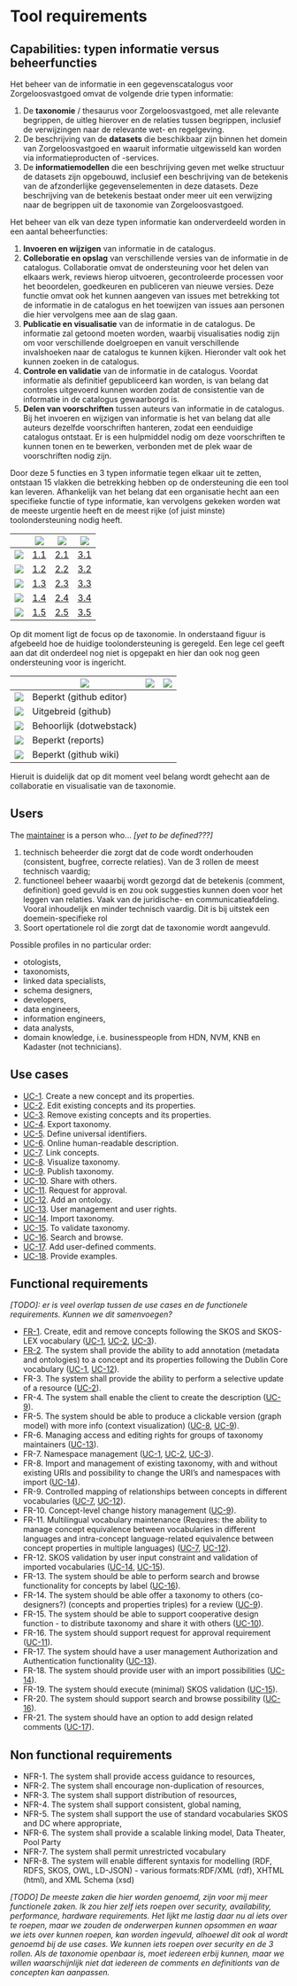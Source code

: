 # Tool requirements

## Capabilities: typen informatie versus beheerfuncties

Het beheer van de informatie in een gegevenscatalogus voor Zorgeloosvastgoed omvat de volgende drie typen informatie:

1. De **taxonomie** / thesaurus voor Zorgeloosvastgoed, met alle relevante begrippen, de uitleg hierover en de relaties tussen begrippen, inclusief de verwijzingen naar de relevante wet- en regelgeving.
2. De beschrijving van de **datasets** die beschikbaar zijn binnen het domein van Zorgeloosvastgoed en waaruit informatie uitgewisseld kan worden via informatieproducten of -services.
3. De **informatiemodellen** die een beschrijving geven met welke structuur de datasets zijn opgebouwd, inclusief een beschrijving van de betekenis van de afzonderlijke gegevenselementen in deze datasets. Deze beschrijving van de betekenis bestaat onder meer uit een verwijzing naar de begrippen uit de taxonomie van Zorgeloosvastgoed.

Het beheer van elk van deze typen informatie kan onderverdeeld worden in een aantal beheerfuncties:

1. **Invoeren en wijzigen** van informatie in de catalogus.
2. **Colleboratie en opslag** van verschillende versies van de informatie in de catalogus. Collaboratie omvat de ondersteuning voor het delen van elkaars werk, reviews hierop uitvoeren, gecontroleerde processen voor het beoordelen, goedkeuren en publiceren van nieuwe versies. Deze functie omvat ook het kunnen aangeven van issues met betrekking tot de informatie in de catalogus en het toewijzen van issues aan personen die hier vervolgens mee aan de slag gaan.
3. **Publicatie en visualisatie** van de informatie in de catalogus. De informatie zal getoond moeten worden, waarbij visualisaties nodig zijn om voor verschillende doelgroepen en vanuit verschillende invalshoeken naar de catalogus te kunnen kijken. Hieronder valt ook het kunnen zoeken in de catalogus.
4. **Controle en validatie** van de informatie in de catalogus. Voordat informatie als definitief gepubliceerd kan worden, is van belang dat controles uitgevoerd kunnen worden zodat de consistentie van de informatie in de catalogus gewaarborgd is.
5. **Delen van voorschriften** tussen auteurs van informatie in de catalogus. Bij het invoeren en wijzigen van informatie is het van belang dat alle auteurs dezelfde voorschriften hanteren, zodat een eenduidige catalogus ontstaat. Er is een hulpmiddel nodig om deze voorschriften te kunnen tonen en te bewerken, verbonden met de plek waar de voorschriften nodig zijn.

Door deze 5 functies en 3 typen informatie tegen elkaar uit te zetten, ontstaan 15 vlakken die betrekking hebben op de ondersteuning die een tool kan leveren. Afhankelijk van het belang dat een organisatie hecht aan een specifieke functie of type informatie, kan vervolgens gekeken worden wat de meeste urgentie heeft en de meest rijke (of juist minste) toolondersteuning nodig heeft.

|                                     |![](media/Taxonomie.png)                  |![](media/Datasets.png)                  |![](media/Informatiemodellen.png)                  |
|-------------------------------------|------------------------------------------|-----------------------------------------|---------------------------------------------------|
|![](media/InvoerenWijzigen.png)      |[1.1](taxonomie/InvoerenWijzigen.md)      |[2.1](datasets/InvoerenWijzigen.md)      |[3.1](informatiemodellen/InvoerenWijzigen.md)      |
|![](media/CollaboratieOpslag.png)    |[1.2](taxonomie/CollaboratieOpslag.md)    |[2.2](datasets/CollaboratieOpslag.md)    |[3.2](informatiemodellen/CollaboratieOpslag.md)    |
|![](media/PublicatieVisualisatie.png)|[1.3](taxonomie/PublicatieVisualisatie.md)|[2.3](datasets/PublicatieVisualisatie.md)|[3.3](informatiemodellen/PublicatieVisualisatie.md)|
|![](media/ControleValidatie.png)     |[1.4](taxonomie/ControleValidatie.md)     |[2.4](datasets/ControleValidatie.md)     |[3.4](informatiemodellen/ControleValidatie.md)     |
|![](media/DelenVoorschriften.png)    |[1.5](taxonomie/DelenVoorschriften.md)    |[2.5](datasets/DelenVoorschriften.md)    |[3.5](informatiemodellen/DelenVoorschriften.md)    |

Op dit moment ligt de focus op de taxonomie. In onderstaand figuur is afgebeeld hoe de huidige toolondersteuning is geregeld. Een lege cel geeft aan dat dit onderdeel nog niet is opgepakt en hier dan ook nog geen ondersteuning voor is ingericht.

|                                     |![](media/Taxonomie.png)|![](media/Datasets.png)|![](media/Informatiemodellen.png)|
|-------------------------------------|------------------------|-----------------------|---------------------------------|
|![](media/InvoerenWijzigen.png)      |Beperkt (github editor) |                       |                                 |
|![](media/CollaboratieOpslag.png)    |Uitgebreid (github)     |                       |                                 |
|![](media/PublicatieVisualisatie.png)|Behoorlijk (dotwebstack)|                       |                                 |
|![](media/ControleValidatie.png)     |Beperkt (reports)       |                       |                                 |
|![](media/DelenVoorschriften.png)    |Beperkt (github wiki)   |                       |                                 |

Hieruit is duidelijk dat op dit moment veel belang wordt gehecht aan de collaboratie en visualisatie van de taxonomie.

## Users

The [maintainer](users/maintainer.md) is a person who… *[yet to be defined???]*

1. technisch beheerder die zorgt dat de code wordt onderhouden (consistent, bugfree, correcte relaties). Van de 3 rollen de meest technisch vaardig;
2. functioneel beheer waaarbij wordt gezorgd dat de betekenis (comment, definition) goed gevuld is en zou ook suggesties kunnen doen voor het leggen van relaties. Vaak van de juridische- en communicatieafdeling. Vooral inhoudelijk en minder technisch vaardig. Dit is bij uitstek een doemein-specifieke rol
3. Soort opertationele rol die zorgt dat de taxonomie wordt aangevuld.

Possible profiles in no particular order:
- otologists,
- taxonomists,
- linked data specialists,
- schema designers,
- developers,
- data engineers,
- information engineers,
- data analysts,
- domain knowledge, i.e. businesspeople from HDN, NVM, KNB en Kadaster (not technicians).

## Use cases

- [UC-1](use-cases/UC-1.md). Create a new concept and its properties.
- [UC-2](use-cases/UC-2.md). Edit existing concepts and its properties.
- [UC-3](use-cases/UC-3.md). Remove existing concepts and its properties.
- [UC-4](use-cases/UC-4.md). Export taxonomy.
- [UC-5](use-cases/UC-5.md). Define universal identifiers.
- [UC-6](use-cases/UC-6.md). Online human-readable description.
- [UC-7](use-cases/UC-7.md). Link concepts.
- [UC-8](use-cases/UC-8.md). Visualize taxonomy.
- [UC-9](use-cases/UC-9.md). Publish taxonomy.
- [UC-10](use-cases/UC-10.md). Share with others.
- [UC-11](use-cases/UC-11.md). Request for approval.
- [UC-12](use-cases/UC-12.md). Add an ontology.
- [UC-13](use-cases/UC-13.md). User management and user rights.
- [UC-14](use-cases/UC-14.md). Import taxonomy.
- [UC-15](use-cases/UC-15.md). To validate taxonomy.
- [UC-16](use-cases/UC-16.md). Search and browse.
- [UC-17](use-cases/UC-17.md). Add user-defined comments.
- [UC-18](use-cases/UC-18.md). Provide examples.

## Functional requirements

*[TODO]: er is veel overlap tussen de use cases en de functionele requirements. Kunnen we dit samenvoegen?*

- [FR-1](reqs/FR-1.md). Create, edit and remove concepts following the SKOS and SKOS-LEX vocabulary ([UC-1](use-cases/UC-1.md), [UC-2](use-cases/UC-2.md), [UC-3](use-cases/UC-3.md)).
- [FR-2](reqs/FR-2.md). The system shall provide the ability to add annotation (metadata and ontologies) to a concept and its properties following the Dublin Core vocabulary ([UC-1](use-cases/UC-1.md), [UC-12](use-cases/UC-12.md)).
- FR-3. The system shall provide the ability to perform a selective update of a resource ([UC-2](use-cases/UC-2.md)).
- FR-4. The system shall enable the client to create the description ([UC-9](use-cases/UC-9.md)).
- FR-5. The system should be able to produce a clickable version (graph model) with more info (context visualization) ([UC-8](use-cases/UC-8.md), [UC-9](use-cases/UC-9.md)).
- FR-6. Managing access and editing rights for groups of taxonomy maintainers ([UC-13](use-cases/UC-13.md)).
- FR-7. Namespace management ([UC-1](use-cases/UC-1.md), [UC-2](use-cases/UC-2.md), [UC-3](use-cases/UC-3.md)).
- FR-8. Import and management of existing taxonomy, with and without existing URIs and possibility to change the URI’s and namespaces with import ([UC-14](use-cases/UC-14.md)).
- FR-9. Controlled mapping of relationships between concepts in different vocabularies ([UC-7](use-cases/UC-7.md), [UC-12](use-cases/UC-12.md)).
- FR-10. Concept-level change history management ([UC-9](use-cases/UC-9.md)).
- FR-11. Multilingual vocabulary maintenance (Requires: the ability to manage concept equivalence between vocabularies in different languages and intra-concept language-related equivalence between concept properties in multiple languages) ([UC-7](use-cases/UC-7.md), [UC-12](use-cases/UC-12.md)).
- FR-12. SKOS validation by user input constraint and validation of imported vocabularies ([UC-14](use-cases/UC-14.md), [UC-15](use-cases/UC-15.md)).
- FR-13. The system should be able to perform search and browse functionality for concepts by label ([UC-16](use-cases/UC-16.md)).
- FR-14. The system should be able offer a taxonomy to others (co-designers?) (concepts and properties triples) for a review ([UC-9](use-cases/UC-9.md)).
- FR-15. The system should be able to support cooperative design function - to distribute taxonomy and share it with others ([UC-10](use-cases/UC-10.md)).
- FR-16. The system should support request for approval requirement ([UC-11](use-cases/UC-11.md)).
- FR-17. The system should have a user management Authorization and Authentication functionality ([UC-13](use-cases/UC-13.md)).
- FR-18. The system should provide user with an import possibilities ([UC-14](use-cases/UC-14.md)).
- FR-19. The system should execute (minimal) SKOS validation ([UC-15](use-cases/UC-15.md)).
- FR-20. The system should support search and browse possibility ([UC-16](use-cases/UC-16.md)).
- FR-21. The system should have an option to add design related comments ([UC-17](use-cases/UC-17.md)).

## Non functional requirements

- NFR-1. The system shall provide access guidance to resources,
- NFR-2. The system shall encourage non-duplication of resources,
- NFR-3. The system shall support distribution of resources,
- NFR-4. The system shall support consistent, global naming,
- NFR-5. The system shall support the use of standard vocabularies SKOS and DC where appropriate,
- NFR-6. The system shall provide a scalable linking model, Data Theater, Pool Party
- NFR-7. The system shall permit unrestricted vocabulary
- NFR-8. The system will enable different syntaxis for modelling (RDF, RDFS, SKOS, OWL, LD-JSON) - various formats:RDF/XML (rdf), XHTML (html), and XML Schema (xsd)

*[TODO] De meeste zaken die hier worden genoemd, zijn voor mij meer functionele zaken. Ik zou hier zelf iets roepen over security, availability, performance, hardware requirements. Het lijkt me lastig daar nu al iets over te roepen, maar we zouden de onderwerpen kunnen opsommen en waar we iets over kunnen roepen, kan worden ingevuld, alhoewel dit ook al wordt genoemd bij de use cases. We kunnen iets roepen over security en de 3 rollen. Als de taxonomie openbaar is, moet iedereen erbij kunnen, maar we willen waarschijnlijk niet dat iedereen de comments en definitionts van de concepten kan aanpassen.*
